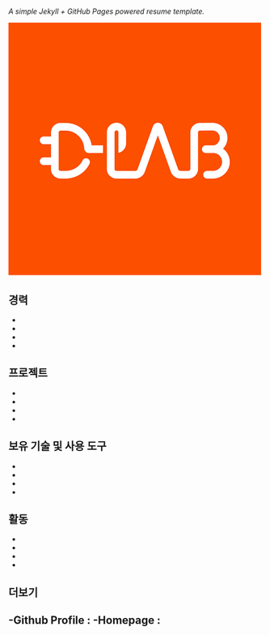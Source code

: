 # 

*A simple Jekyll + GitHub Pages powered resume template.*

![img](images/dlab.png)

## 경력
-
-
-
-

## 프로젝트
-
-
-
-

## 보유 기술 및 사용 도구
-
-
-
-

## 활동
-
-
-
-

## 더보기
-Github Profile :
-Homepage : 
-

